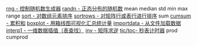 [rng - 控制随机数生成器](https://ww2.mathworks.cn/help/matlab/ref/rng.html?searchHighlight=rng&s_tid=srchtitle)
[randn - 正态分布的随机数](https://ww2.mathworks.cn/help/matlab/ref/randn.html?searchHighlight=randn&s_tid=srchtitle#bufqioz-8)
mean
median
std
min
max
range
[sort - 对数组元素排序](https://ww2.mathworks.cn/help/matlab/ref/sort.html?searchHighlight=sort&s_tid=srchtitle)
[sortrows - 对矩阵行或表行进行排序](https://ww2.mathworks.cn/help/matlab/ref/double.sortrows.html?searchHighlight=sortrows&s_tid=srchtitle)
sum
[cumsum - 累积和](https://ww2.mathworks.cn/help/matlab/ref/cumsum.html?searchHighlight=cumsum&s_tid=srchtitle)
[boxplot - 用箱线图可视化汇总统计量](https://ww2.mathworks.cn/help/stats/boxplot.html?searchHighlight=boxplot&s_tid=srchtitle)
[importdata - 从文件加载数据](https://ww2.mathworks.cn/help/matlab/ref/importdata.html?searchHighlight=importdata&s_tid=srchtitle)
[interp1 - 一维数据插值（表查找）](https://ww2.mathworks.cn/help/matlab/ref/interp1.html?searchHighlight=interp1&s_tid=srchtitle)
[inv - 矩阵求逆](https://ww2.mathworks.cn/help/matlab/ref/inv.html?searchHighlight=inv&s_tid=srchtitle)
[tic/toc- 秒表计时器](https://ww2.mathworks.cn/help/matlab/ref/tic.html?searchHighlight=tic%20toc&s_tid=srchtitle)
prod
cumprod 

